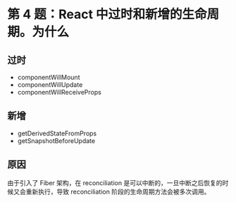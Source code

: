# 第 4 题：React 中过时和新增的生命周期。为什么

## 过时

- componentWillMount
- componentWillUpdate
- componentWillReceiveProps

## 新增

- getDerivedStateFromProps
- getSnapshotBeforeUpdate

## 原因

由于引入了 Fiber 架构，在 reconciliation 是可以中断的，一旦中断之后恢复的时候又会重新执行，导致 reconciliation 阶段的生命周期方法会被多次调用。
